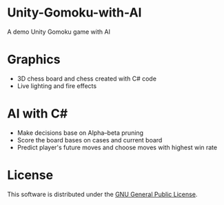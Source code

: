 # Unity-Gomoku-with-AI
A demo Unity Gomoku game with AI
# Graphics
* 3D chess board and chess created with C# code
* Live lighting and fire effects
# AI with C#
* Make decisions base on Alpha–beta pruning
* Score the board bases on cases and current board
* Predict player's future moves and choose moves with highest win rate
# License
This software is distributed under the [GNU General Public License](https://github.com/W-KE/Unity-Gomoku-with-AI/blob/master/LICENSE).

